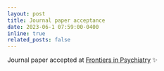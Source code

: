 ```yaml
---
layout: post
title: Journal paper acceptance
date: 2023-06-1 07:59:00-0400
inline: true
related_posts: false
---
```


Journal paper accepted at [Frontiers in Psychiatry](https://www.frontiersin.org/journals/psychiatry) :sparkles: 
